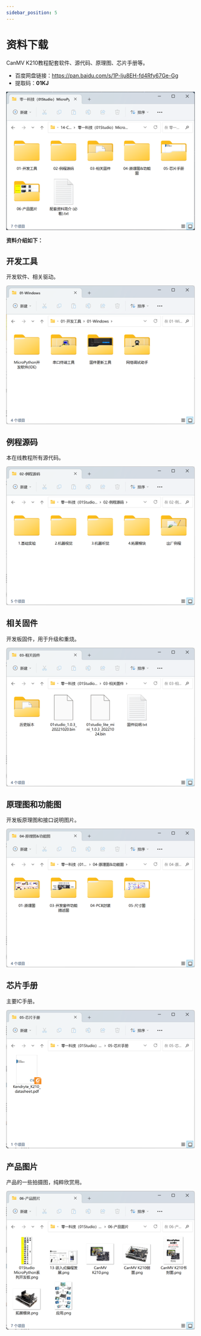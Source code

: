 ```yaml
---
sidebar_position: 5
---
```


# 资料下载

CanMV K210教程配套软件、源代码、原理图、芯片手册等。

- 百度网盘链接：https://pan.baidu.com/s/1P-lju8EH-fd4Rfy67Ge-Gg
- 提取码：**01KJ**

![download](./img/download/download1.png)

**资料介绍如下：**

## 开发工具

开发软件、相关驱动。

![download](./img/download/download2.png)

## 例程源码

本在线教程所有源代码。

![download](./img/download/download3.png)

## 相关固件

开发板固件，用于升级和重烧。

![download](./img/download/download4.png)

## 原理图和功能图

开发板原理图和接口说明图片。

![download](./img/download/download5.png)

## 芯片手册

主要IC手册。

![download](./img/download/download6.png)

## 产品图片

产品的一些拍摄图，纯粹欣赏用。

![download](./img/download/download7.png)